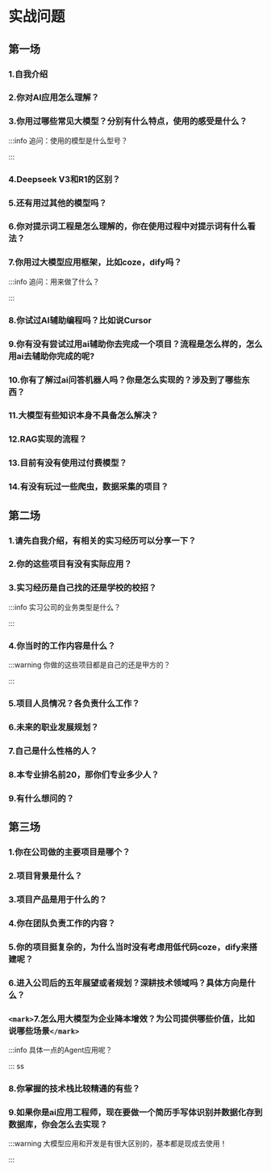 # 实战问题

## 第一场

### 1.自我介绍

### 2.你对AI应用怎么理解？

### 3.你用过哪些常见大模型？分别有什么特点，使用的感受是什么？

:::info 追问：使用的模型是什么型号？

:::

### 4.Deepseek V3和R1的区别？

### 5.还有用过其他的模型吗？

### 6.你对提示词工程是怎么理解的，你在使用过程中对提示词有什么看法？

### 7.你用过大模型应用框架，比如coze，dify吗？

:::info 追问：用来做了什么？

:::

### 8.你试过AI辅助编程吗？比如说Cursor

### 9.你有没有尝试过用ai辅助你去完成一个项目？流程是怎么样的，怎么用ai去辅助你完成的呢?

### 10.你有了解过ai问答机器人吗？你是怎么实现的？涉及到了哪些东西？

### 11.大模型有些知识本身不具备怎么解决？

### 12.RAG实现的流程？

### 13.目前有没有使用过付费模型？

### 14.有没有玩过一些爬虫，数据采集的项目？

## 第二场

### 1.请先自我介绍，有相关的实习经历可以分享一下？

### 2.你的这些项目有没有实际应用？

### 3.实习经历是自己找的还是学校的校招？

:::info 实习公司的业务类型是什么？

:::

### 4.你当时的工作内容是什么？

:::warning 你做的这些项目都是自己的还是甲方的？

:::

### 5.项目人员情况？各负责什么工作？

### 6.未来的职业发展规划？

### 7.自己是什么性格的人？

### 8.本专业排名前20，那你们专业多少人？

### 9.有什么想问的？

## 第三场

### 1.你在公司做的主要项目是哪个？

### 2.项目背景是什么？

### 3.项目产品是用于什么的？

### 4.你在团队负责工作的内容？

### 5.你的项目挺复杂的，为什么当时没有考虑用低代码coze，dify来搭建呢？

### 6.进入公司后的五年展望或者规划？深耕技术领域吗？具体方向是什么？

### `<mark>`7.怎么用大模型为企业降本增效？为公司提供哪些价值，比如说哪些场景`</mark>`

:::info 具体一点的Agent应用呢？

:::
ss

### 8.你掌握的技术栈比较精通的有些？

### 9.如果你是ai应用工程师，现在要做一个简历手写体识别并数据化存到数据库，你会怎么去实现？

:::warning 大模型应用和开发是有很大区别的，基本都是现成去使用！

:::
